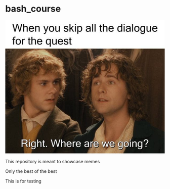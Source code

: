 # bash_course


![LOTR meme](lotr-meme.jpg)


This repository is meant to showcase memes

Only the best of the best


This is for testing

